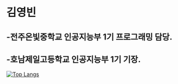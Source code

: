 # 김영빈
## -전주온빛중학교 인공지능부 1기 프로그래밍 담당.  
## -호남제일고등학교 인공지능부 1기 기장.

<!--
**Nekonic/Nekonic** is a ✨ _special_ ✨ repository because its `README.md` (this file) appears on your GitHub profile.

Here are some ideas to get you started:

- 🔭 I’m currently working on ...
- 🌱 I’m currently learning ...
- 👯 I’m looking to collaborate on ...
- 🤔 I’m looking for help with ...
- 💬 Ask me about ...
- 📫 How to reach me: ...
- 😄 Pronouns: ...
- ⚡ Fun fact: ...
-->
[![Top Langs](https://github-readme-stats.vercel.app/api/top-langs/?username=Nekonic&layout=compact&theme=github_dark)](https://github.com/anuraghazra/github-readme-stats)
